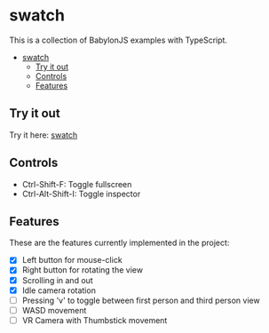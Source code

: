 # swatch

This is a collection of BabylonJS examples with TypeScript.

- [swatch](#swatch)
  - [Try it out](#try-it-out)
  - [Controls](#controls)
  - [Features](#features)

## Try it out

Try it here: [swatch](https://kjduling.github.io/swatch)

## Controls

- Ctrl-Shift-F: Toggle fullscreen
- Ctrl-Alt-Shift-I: Toggle inspector

## Features

These are the features currently implemented in the project:

- [x] Left button for mouse-click
- [x] Right button for rotating the view
- [x] Scrolling in and out
- [x] Idle camera rotation
- [ ] Pressing 'v' to toggle between first person and third person view
- [ ] WASD movement
- [ ] VR Camera with Thumbstick movement
